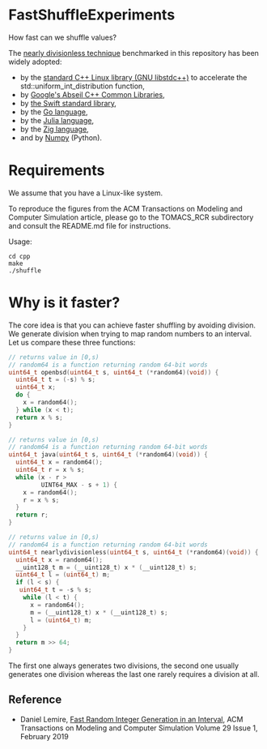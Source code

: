 # FastShuffleExperiments
How fast can we shuffle values?

The [nearly divisionless technique](https://arxiv.org/abs/1805.10941) benchmarked in this repository has been widely adopted:
  * by the [standard C++ Linux library (GNU libstdc++)](https://gcc.gnu.org/git/?p=gcc.git;a=blobdiff;f=libstdc%2B%2B-v3/include/bits/uniform_int_dist.h;h=ecb8574864aee10b9ea164379fffef27c7bdb0df;hp=6e1e3d5fc5fe8f7f22e62a85b35dc8bfa4743372;hb=98c37d3bacbb2f8bbbe56ed53a9547d3be01b66b;hpb=6ce2cb116af6e0965ff0dd69e7fd1925cf5dc68c) to accelerate the std::uniform_int_distribution function,
 * by [Google's Abseil C++ Common Libraries](https://github.com/abseil/abseil-cpp),
 * by [the Swift standard library](https://github.com/apple/swift/pull/25286),
 * by the [Go language](https://github.com/golang/go/commit/a2dfe5d278eae0864397a046a8206342a426d2bd),
 * by the  [Julia language](https://github.com/JuliaLang/julia/pull/29240),
 * by the [Zig language](https://github.com/ziglang/zig/blob/98183e47436699f6e5eab200061c46eec342806e/std/rand.zig#L74-L118),
 * and by [Numpy](https://github.com/numpy/numpy/blob/6420e7f528a6c42422966544e453bdb2805ff620/numpy/random/generator.pyx) (Python).
 
 # Requirements

We assume that you have a Linux-like system.

To reproduce the figures from the ACM Transactions on Modeling and Computer Simulation article, please go to the TOMACS_RCR subdirectory and consult the README.md file for instructions. 

Usage:

```
cd cpp
make
./shuffle
```
# Why is it faster?

The core idea is that you can achieve faster shuffling by avoiding division. We 
generate division when trying to map random numbers to an interval. Let us compare
these three functions:

```C++
// returns value in [0,s)
// random64 is a function returning random 64-bit words
uint64_t openbsd(uint64_t s, uint64_t (*random64)(void)) {
  uint64_t t = (-s) % s;
  uint64_t x;
  do {
    x = random64();
  } while (x < t);
  return x % s;
}

// returns value in [0,s)
// random64 is a function returning random 64-bit words
uint64_t java(uint64_t s, uint64_t (*random64)(void)) {
  uint64_t x = random64();
  uint64_t r = x % s;
  while (x - r >
         UINT64_MAX - s + 1) { 
    x = random64();
    r = x % s;
  }
  return r;
}

// returns value in [0,s)
// random64 is a function returning random 64-bit words
uint64_t nearlydivisionless(uint64_t s, uint64_t (*random64)(void)) {
  uint64_t x = random64();
  __uint128_t m = (__uint128_t) x * (__uint128_t) s;
  uint64_t l = (uint64_t) m;
  if (l < s) {
   uint64_t t = -s % s;
    while (l < t) {
      x = random64();
      m = (__uint128_t) x * (__uint128_t) s;
      l = (uint64_t) m;
    }
  }
  return m >> 64; 
}
```

The first one always generates two divisions, the second one usually generates one division whereas the last one rarely requires a division at all.

## Reference

* Daniel Lemire, [Fast Random Integer Generation in an Interval](https://arxiv.org/abs/1805.10941), ACM Transactions on Modeling and Computer Simulation Volume 29 Issue 1, February 2019

